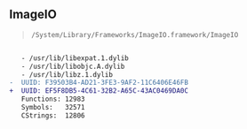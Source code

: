 ## ImageIO

> `/System/Library/Frameworks/ImageIO.framework/ImageIO`

```diff

   - /usr/lib/libexpat.1.dylib
   - /usr/lib/libobjc.A.dylib
   - /usr/lib/libz.1.dylib
-  UUID: F39503B4-AD21-3FE3-9AF2-11C6406E46FB
+  UUID: EF5F8DB5-4C61-32B2-A65C-43AC0469DA0C
   Functions: 12983
   Symbols:   32571
   CStrings:  12806

```

